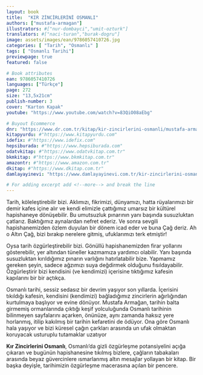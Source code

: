 ```yaml
---
layout: book
title:  "KIR ZİNCİRLERİNİ OSMANLI"
authors: ["mustafa-armagan"]
illustrators: #["nur-dombayci","umit-ozturk"]
translators: #["naci-turan","burak-dogru"]
image: assets/images/ean/9786057410726.jpg
categories: [ "Tarih", "Osmanlı" ]
tags: [ "Osmanlı Tarihi"]
previewpage: true
featured: false

# Book attributes
ean: 9786057410726
languages: ["Türkçe"]
page: 272
size: "13,5x21cm"
publish-number: 3
cover: "Karton Kapak"
youtube: "https://www.youtube.com/watch?v=83QiO08aEbg"

# Buyout Ecommerce
dnr: "https://www.dr.com.tr/kitap/kir-zincirlerini-osmanli/mustafa-armagan/arastirma-tarih/tarih/osmanli-tarihi/urunno=0001938797001"
kitapyurdu: #"https://www.kitapyurdu.com"
idefix: #"https://www.idefix.com"
hepsiburada: #"https://www.hepsiburada.com"
odatvkitap: #"https://www.odatvkitap.com.tr"
bkmkitap: #"https://www.bkmkitap.com.tr"
amazontr: #"https://www.amazon.com.tr"
dkitap: #"https://www.dkitap.com.tr"
damlayayinevi: "https://www.damlayayinevi.com.tr/kir-zincirlerini-osmanli"

# For adding excerpt add <!--more--> and break the line
---
```

Tarih, köleleştirebilir bizi. Aklımızı, fikrimizi, dünyamızı, hatta rüyalarımızı bir demir kafes içine alır ve kendi elimizle çattığımız umarsız bir kültürel hapishaneye dönüşebilir. Bu umutsuzluk pınarının yanı başında susuzluktan çatlarız. Baktığımız aynalardan nefret ederiz. Ve sonra sevgili hapishanemizden özlem duyulan bir dönem icad eder ve buna Çağ deriz. Ah o Altın Çağ, bizi bırakıp nerelere gitmiş, ufuklarımızı terk etmiştir!
<!--more-->

Oysa tarih özgürleştirebilir bizi. Gönüllü hapishanemizden firar yollarını gösterebilir, yer altından tüneller kazmamıza yardımcı olabilir. Yanı başında susuzluktan kırıldığımız pınarın varlığını hatırlatabilir bize. Yapmamız gereken şeyin, sadece ağzımızı suya değdirmek olduğunu fısıldayabilir. Özgürleştirir bizi kendisini (ve kendimizi) içerisine tıktığımız kafesin kapılarını bir bir açtıkça.


Osmanlı tarihi, sessiz sedasız bir devrim yaşıyor son yıllarda. İçerisini tıkıldığı kafesin, kendisini (kendimizi) bağladığımız zincirlerin ağırlığından kurtulmaya başlıyor ve evine dönüyor. Mustafa Armağan, tarihin balta girmemiş ormanlarında çıktığı keşif yolculuğunda Osmanlı tarihinin bilinmeyen sayfalarını açarken, önünüze, aynı zamanda haksız yere horlanmış, itilip kakılmış bir tarihin kefaretini de ödüyor. Ona göre Osmanlı hala yaşıyor ve bizi küresel çağın çarkları arasında un ufak olmaktan koruyacak usturuplu tutamaklar uzatıyor


**Kır Zincirlerini Osmanlı**, Osmanlı’da gizli özgürleşme potansiyelini açığa çıkaran ve bugünün hapishanesine tıkılmış bizlere, çağların tabakaları arasında beyaz güvercinlere ısmarlanmış altın mesajlar yollayan bir kitap. Bir başka deyişle, tarihimizin özgürleşme macerasına açılan bir pencere.